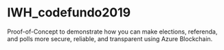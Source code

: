 # IWH_codefundo2019
 Proof-of-Concept to demonstrate how you can make elections, referenda, and polls more secure, reliable, and transparent using Azure Blockchain.
